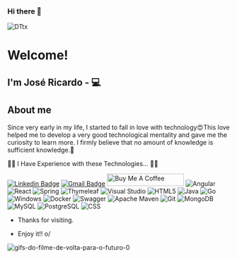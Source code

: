 ### Hi there 👋

![DTtx](https://user-images.githubusercontent.com/56279938/207225604-22006804-b07c-4126-a7ca-b284ae63e448.gif)

# Welcome!

## I'm José Ricardo - 💻 

## About me 
Since very early in my life, I started to fall in love with technology😍This love helped me to develop a very good technological mentality and gave me the curiosity to learn more. I firmly believe that no amount of knowledge is sufficient knowledge.🧠


🚀🚀 I Have Experience with these Technologies... 🚀🚀


[![Linkedin Badge](https://img.shields.io/badge/LinkedIn-0077B5?style=for-the-badge&logo=linkedin&logoColor=whitehttps://www.linkedin.com/in/ze-ricardo/)](https://www.linkedin.com/in/ze-ricardo/)
[![Gmail Badge](https://img.shields.io/badge/Gmail-D14836?style=for-the-badge&logo=gmail&logoColor=whitemailto:jricardo.ricarte@gmail.com)](mailto:jricardo.ricarte@gmail.com)
<a href="https://www.buymeacoffee.com/codeandmusic" target="_blank"><img src="https://cdn.buymeacoffee.com/buttons/default-orange.png" alt="Buy Me A Coffee" height="28" width="174"></a>
![Angular](https://img.shields.io/badge/angular-%23DD0031.svg?style=for-the-badge&logo=angular&logoColor=white)
![React](https://img.shields.io/badge/react-%2320232a.svg?style=for-the-badge&logo=react&logoColor=%2361DAFB)
![Spring](https://img.shields.io/badge/spring-%236DB33F.svg?style=for-the-badge&logo=spring&logoColor=white)
![Thymeleaf](https://img.shields.io/badge/Thymeleaf-%23005C0F.svg?style=for-the-badge&logo=Thymeleaf&logoColor=white)
![Visual Studio](https://img.shields.io/badge/Visual%20Studio-5C2D91.svg?style=for-the-badge&logo=visual-studio&logoColor=white)
![HTML5](https://img.shields.io/badge/html5-%23E34F26.svg?style=for-the-badge&logo=html5&logoColor=white)
![Java](https://img.shields.io/badge/java-%23ED8B00.svg?style=for-the-badge&logo=java&logoColor=white)
![Go](https://img.shields.io/badge/go-%2300ADD8.svg?style=for-the-badge&logo=go&logoColor=white)
![Windows](https://img.shields.io/badge/Windows-0078D6?style=for-the-badge&logo=windows&logoColor=white)
![Docker](https://img.shields.io/badge/docker-%230db7ed.svg?style=for-the-badge&logo=docker&logoColor=white)
![Swagger](https://img.shields.io/badge/-Swagger-%23Clojure?style=for-the-badge&logo=swagger&logoColor=white)
![Apache Maven](https://img.shields.io/badge/Apache%20Maven-C71A36?style=for-the-badge&logo=Apache%20Maven&logoColor=white)
![Git](https://img.shields.io/badge/git-%23F05033.svg?style=for-the-badge&logo=git&logoColor=white)
![MongoDB](https://img.shields.io/badge/MongoDB-4EA94B?style=for-the-badge&logo=mongodb&logoColor=white)
![MySQL](https://img.shields.io/badge/MySQL-00000F?style=for-the-badge&logo=mysql&logoColor=white)
![PostgreSQL](https://img.shields.io/badge/PostgreSQL-316192?style=for-the-badge&logo=postgresql&logoColor=white)
![CSS](https://img.shields.io/badge/CSS3-1572B6?style=for-the-badge&logo=css3&logoColor=white)


- Thanks for visiting. 

- Enjoy it!! o/

![gifs-do-filme-de-volta-para-o-futuro-0](https://user-images.githubusercontent.com/56279938/210287603-2bd01aa2-0405-40f6-9faa-492ebaa88a04.gif)




